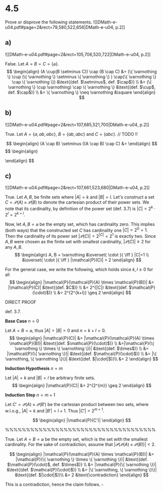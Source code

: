 
# 4.5
Prove or disprove the following statements.
![[DMath-e-u04.pdf#page=2&rect=79,580,522,656|DMath-e-u04, p.2]]

## a)
![[DMath-e-u04.pdf#page=2&rect=105,706,520,722|DMath-e-u04, p.2]]

False. Let $A=B=C=\{ \varnothing \}$.
$$
\begin{align}
(A \cup(B \setminus C)) \cap (B \cap C) &= (\{ \varnothing \} \cup (\{ \varnothing \} \setminus \{ \varnothing \} ) \cap(\{ \varnothing \} \cap \{ \varnothing \}) &\text{(def. $\setminus$, def. $\cap$)} \\
&= (\{ \varnothing \} \cup \varnothing) \cap \{ \varnothing \} &\text{(def. $\cup$, def. $\cap$)} \\
&= \{  \varnothing \} \neq \varnothing &\square
\end{align}
$$


## b)
![[DMath-e-u04.pdf#page=2&rect=107,685,521,700|DMath-e-u04, p.2]]

True. Let $A= \{ a, ab, abc \}$, $B=\{ ab, abc \}$ and $C=\{ abc \}$.
// TODO !!

$$
\begin{align}
(A \cap B) \setminus ((A \cap B) \cap C) &= 
\end{align}
$$
$$
\begin{align}

\end{align}
$$

## c)
![[DMath-e-u04.pdf#page=2&rect=107,661,523,680|DMath-e-u04, p.2]]

True. Let $A, B$, be finite sets where $|A|=k$ and $|B|=l$. Let's construct a set $C=\mathcal{P}(A) \times \mathcal{P}(B)$ to denote the cartesian product of their power sets. We note that its cardinality, by definition of the power set (def. 3.7) is $|C|=2^{k} \cdot 2^{l} = 2^{k+l}$.

Now, let $A, B= \varnothing$ be the empty set, which has cardinality zero. This implies (both ways) that the constructed set $C$ has cardinality one $|C|=2^{0}=1$. Then the cardinality of its power set $|\mathcal{P}(C)|=2^{|C|}=2^{1}$ is exactly two. Since $A, B$ were chosen as the finite set with smallest cardinality, $|\mathcal{P}(C)| \geq 2$ for any $A, B$.
$$
\begin{align}
A, B = \varnothing &\overset{ \cdot }{ \iff } |C|=1 \\
&\overset{ \cdot }{ \iff } |\mathcal{P}(C)| = 2
\end{align}
$$

For the general case, we write the following, which holds since $k, l \geq 0$ for all 
$$
\begin{align}
|\mathcal{P}(\mathcal{P}(A) \times \mathcal{P}(B))| &= |\mathcal{P}(C)| &\text{(def. $C$)} \\
&= 2^{|C|} &\text{(def. $\mathcal{P}(\cdot)$)} \\
&= 2^{2^{k+l}} \geq 2
\end{align}
$$



DIRECT PROOF

def. 3.7.


**Base Case**
$n=0$

Let $A=B=\varnothing$, thus $|A|=|B|=0$ and $n=k+l=0$.
$$
\begin{align}
|\mathcal{P}(C)| &= |\mathcal{P}(\mathcal{P}(A) \times \mathcal{P}(B))| &\text{(def. $\mathcal{P}(\cdot)$)} \\
&=|\mathcal{P}(\{ \varnothing \} \times \{ \varnothing \})| &\text{(def. $\times$)} \\
&= |\mathcal{P}(\{ \varnothing \})| &\text{(def. $\mathcal{P}(\cdot)$)} \\
&= |\{ \varnothing, \{ \varnothing \}\}| &\text{(def. $|\cdot|$)}\\
&= 2
\end{align}
$$



**Induction Hypothesis**
$n=m$

Let $|A|=k$ and $|B|=l$ be arbitrary finite sets. 
$$
\begin{align}
|\mathcal{P}(C)| &= 2^{2^{m}}
\geq 2
\end{align}
$$

**Induction Step**
$n=m+1$

Let $C'=\mathcal{P}(A) \times \mathcal{P}(B')$ be the cartesian product between two sets, where w.l.o.g., $|A|=k$ and $|B'|=l+1$. Thus $|C'|=2^{m+1}$.

$$
\begin{align}
|\mathcal{P}(C')|
\end{align}
$$


%%%%%%%%%%%%%%%%%%%%%%%%%%%%%%%%%%%%

True. Let $A=B=\varnothing$ be the empty set, which is the set with the smallest cardinality. For the sake of contradiction, assume that $|\mathcal{P}(\mathcal{P}(A) \times \mathcal{P}(B))| < 2$.

$$
\begin{align}
|\mathcal{P}(\mathcal{P}(A) \times \mathcal{P}(B))| &= |\mathcal{P}(\{ \varnothing \} \times \{ \varnothing \})| &\text{(def. $\mathcal{P}(\cdot)$, def. $\times$)} \\
&= |\mathcal{P}(\{ \varnothing \})| &\text{(def. $\mathcal{P}(\cdot)$)} \\
&= |\{ \varnothing, \{ \varnothing \}\}| &\text{(def. $|\cdot|$)}\\
&= 2 &\text{\contradiction}
\end{align}
$$

This is a contradiction, hence the claim follows.
$\square$
